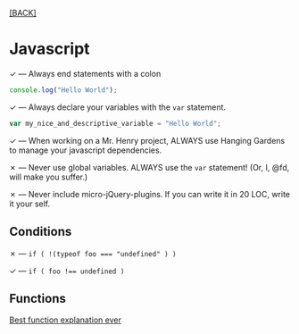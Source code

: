 [[BACK]](README.md)

# Javascript

✓ — Always end statements with a colon

```js
console.log("Hello World");
```

✓ — Always declare your variables with the `var` statement.

```js
var my_nice_and_descriptive_variable = "Hello World";
```

✓ — When working on a Mr. Henry project, ALWAYS use Hanging Gardens to manage your javascript dependencies.

✗ — Never use global variables. ALWAYS use the `var` statement! (Or, I, @fd, will make you suffer.)

✗ — Never include micro-jQuery-plugins. If you can write it in 20 LOC, write it your self.


## Conditions

✗ — ``if ( !(typeof foo === "undefined" ) )``

✓ — ``if ( foo !== undefined )``


## Functions

[Best function explanation ever](http://markdaggett.com/blog/2013/02/15/functions-explained)
